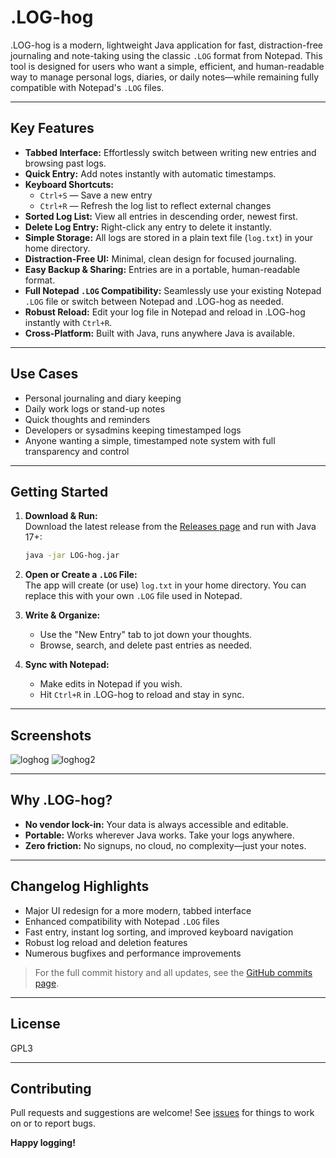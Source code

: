 # .LOG-hog

.LOG-hog is a modern, lightweight Java application for fast, distraction-free journaling and note-taking using the classic `.LOG` format from Notepad. This tool is designed for users who want a simple, efficient, and human-readable way to manage personal logs, diaries, or daily notes—while remaining fully compatible with Notepad's `.LOG` files.

---

## Key Features

- **Tabbed Interface:** Effortlessly switch between writing new entries and browsing past logs.
- **Quick Entry:** Add notes instantly with automatic timestamps.
- **Keyboard Shortcuts:**
  - `Ctrl+S` — Save a new entry
  - `Ctrl+R` — Refresh the log list to reflect external changes
- **Sorted Log List:** View all entries in descending order, newest first.
- **Delete Log Entry:** Right-click any entry to delete it instantly.
- **Simple Storage:** All logs are stored in a plain text file (`log.txt`) in your home directory.
- **Distraction-Free UI:** Minimal, clean design for focused journaling.
- **Easy Backup & Sharing:** Entries are in a portable, human-readable format.
- **Full Notepad `.LOG` Compatibility:** Seamlessly use your existing Notepad `.LOG` file or switch between Notepad and .LOG-hog as needed.
- **Robust Reload:** Edit your log file in Notepad and reload in .LOG-hog instantly with `Ctrl+R`.
- **Cross-Platform:** Built with Java, runs anywhere Java is available.

---

## Use Cases

- Personal journaling and diary keeping
- Daily work logs or stand-up notes
- Quick thoughts and reminders
- Developers or sysadmins keeping timestamped logs
- Anyone wanting a simple, timestamped note system with full transparency and control

---

## Getting Started

1. **Download & Run:**  
   Download the latest release from the [Releases page](https://github.com/johandersson/.LOG-hog/releases) and run with Java 17+:
   ```sh
   java -jar LOG-hog.jar
   ```

2. **Open or Create a `.LOG` File:**  
   The app will create (or use) `log.txt` in your home directory. You can replace this with your own `.LOG` file used in Notepad.

3. **Write & Organize:**  
   - Use the "New Entry" tab to jot down your thoughts.
   - Browse, search, and delete past entries as needed.

4. **Sync with Notepad:**  
   - Make edits in Notepad if you wish.
   - Hit `Ctrl+R` in .LOG-hog to reload and stay in sync.

---

## Screenshots

![loghog](https://github.com/user-attachments/assets/3f63d31a-c6ad-432a-8c50-623280a3fc61)
![loghog2](https://github.com/user-attachments/assets/970b6805-367f-450f-96f2-aeac0937d968)

---

## Why .LOG-hog?

- **No vendor lock-in:** Your data is always accessible and editable.
- **Portable:** Works wherever Java works. Take your logs anywhere.
- **Zero friction:** No signups, no cloud, no complexity—just your notes.

---

## Changelog Highlights

- Major UI redesign for a more modern, tabbed interface
- Enhanced compatibility with Notepad `.LOG` files
- Fast entry, instant log sorting, and improved keyboard navigation
- Robust log reload and deletion features
- Numerous bugfixes and performance improvements

> For the full commit history and all updates, see the [GitHub commits page](https://github.com/johandersson/.LOG-hog/commits).

---

## License

GPL3

---

## Contributing

Pull requests and suggestions are welcome! See [issues](https://github.com/johandersson/.LOG-hog/issues) for things to work on or to report bugs.

**Happy logging!**
